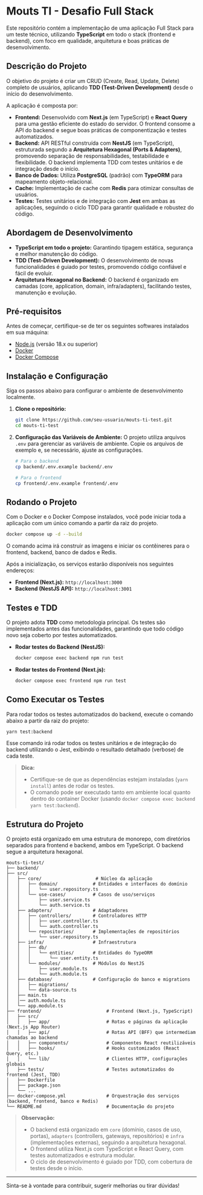 # Mouts TI - Desafio Full Stack

Este repositório contém a implementação de uma aplicação Full Stack para um teste técnico, utilizando **TypeScript** em todo o stack (frontend e backend), com foco em qualidade, arquitetura e boas práticas de desenvolvimento.

## Descrição do Projeto

O objetivo do projeto é criar um CRUD (Create, Read, Update, Delete) completo de usuários, aplicando **TDD (Test-Driven Development)** desde o início do desenvolvimento.

A aplicação é composta por:

-   **Frontend:** Desenvolvido com **Next.js** (em TypeScript) e **React Query** para uma gestão eficiente do estado do servidor. O frontend consome a API do backend e segue boas práticas de componentização e testes automatizados.
-   **Backend:** API RESTful construída com **NestJS** (em TypeScript), estruturada segundo a **Arquitetura Hexagonal (Ports & Adapters)**, promovendo separação de responsabilidades, testabilidade e flexibilidade. O backend implementa TDD com testes unitários e de integração desde o início.
-   **Banco de Dados:** Utiliza **PostgreSQL** (padrão) com **TypeORM** para mapeamento objeto-relacional.
-   **Cache:** Implementação de cache com **Redis** para otimizar consultas de usuários.
-   **Testes:** Testes unitários e de integração com **Jest** em ambas as aplicações, seguindo o ciclo TDD para garantir qualidade e robustez do código.

## Abordagem de Desenvolvimento

- **TypeScript em todo o projeto:** Garantindo tipagem estática, segurança e melhor manutenção do código.
- **TDD (Test-Driven Development):** O desenvolvimento de novas funcionalidades é guiado por testes, promovendo código confiável e fácil de evoluir.
- **Arquitetura Hexagonal no Backend:** O backend é organizado em camadas (core, application, domain, infra/adapters), facilitando testes, manutenção e evolução.

## Pré-requisitos

Antes de começar, certifique-se de ter os seguintes softwares instalados em sua máquina:

-   [Node.js](https://nodejs.org/) (versão 18.x ou superior)
-   [Docker](https://www.docker.com/get-started)
-   [Docker Compose](https://docs.docker.com/compose/install/)

## Instalação e Configuração

Siga os passos abaixo para configurar o ambiente de desenvolvimento localmente.

1.  **Clone o repositório:**
    ```bash
    git clone https://github.com/seu-usuario/mouts-ti-test.git
    cd mouts-ti-test
    ```

2.  **Configuração das Variáveis de Ambiente:**
    O projeto utiliza arquivos `.env` para gerenciar as variáveis de ambiente. Copie os arquivos de exemplo e, se necessário, ajuste as configurações.

    ```bash
    # Para o backend
    cp backend/.env.example backend/.env

    # Para o frontend
    cp frontend/.env.example frontend/.env
    ```

## Rodando o Projeto

Com o Docker e o Docker Compose instalados, você pode iniciar toda a aplicação com um único comando a partir da raiz do projeto.

```bash
docker compose up -d --build
```

O comando acima irá construir as imagens e iniciar os contêineres para o frontend, backend, banco de dados e Redis.

Após a inicialização, os serviços estarão disponíveis nos seguintes endereços:

-   **Frontend (Next.js):** `http://localhost:3000`
-   **Backend (NestJS API):** `http://localhost:3001`

## Testes e TDD

O projeto adota **TDD** como metodologia principal. Os testes são implementados antes das funcionalidades, garantindo que todo código novo seja coberto por testes automatizados.

-   **Rodar testes do Backend (NestJS):**
    ```bash
    docker compose exec backend npm run test
    ```

-   **Rodar testes do Frontend (Next.js):**
    ```bash
    docker compose exec frontend npm run test
    ```

## Como Executar os Testes

Para rodar todos os testes automatizados do backend, execute o comando abaixo a partir da raiz do projeto:

```bash
yarn test:backend
```

Esse comando irá rodar todos os testes unitários e de integração do backend utilizando o Jest, exibindo o resultado detalhado (verbose) de cada teste.

> **Dica:**
> - Certifique-se de que as dependências estejam instaladas (`yarn install`) antes de rodar os testes.
> - O comando pode ser executado tanto em ambiente local quanto dentro do container Docker (usando `docker compose exec backend yarn test:backend`).

## Estrutura do Projeto

O projeto está organizado em uma estrutura de monorepo, com diretórios separados para frontend e backend, ambos em TypeScript. O backend segue a arquitetura hexagonal.

```
mouts-ti-test/
├── backend/
├── src/
│   ├── core/                    # Núcleo da aplicação
│   │   ├── domain/             # Entidades e interfaces do domínio
│   │   │   └── user.repository.ts
│   │   └── use-cases/          # Casos de uso/serviços
│   │       ├── user.service.ts
│   │       └── auth.service.ts
│   ├── adapters/               # Adaptadores
│   │   ├── controllers/        # Controladores HTTP
│   │   │   ├── user.controller.ts
│   │   │   └── auth.controller.ts
│   │   └── repositories/       # Implementações de repositórios
│   │       └── user.repository.ts
│   ├── infra/                  # Infraestrutura
│   │   ├── db/
│   │   │   └── entities/       # Entidades do TypeORM
│   │   │       └── user.entity.ts
│   │   └── modules/            # Módulos do NestJS
│   │       ├── user.module.ts
│   │       └── auth.module.ts
│   ├── database/               # Configuração do banco e migrations
│   │   ├── migrations/
│   │   └── data-source.ts
│   ├── main.ts
│   │── auth.module.ts
│   └── app.module.ts
├── frontend/                        # Frontend (Next.js, TypeScript)
│   ├── src/
│   │   ├── app/                     # Rotas e páginas da aplicação (Next.js App Router)
│   │   ├── api/                     # Rotas API (BFF) que intermediam chamadas ao backend
│   │   ├── components/              # Componentes React reutilizáveis
│   │   ├── hooks/                   # Hooks customizados (React Query, etc.)
│   │   └── lib/                     # Clientes HTTP, configurações globais
│   ├── tests/                       # Testes automatizados do frontend (Jest, TDD)
│   ├── Dockerfile
│   ├── package.json
│   └── ...
├── docker-compose.yml               # Orquestração dos serviços (backend, frontend, banco e Redis)
└── README.md                        # Documentação do projeto
```

> **Observação:**
> - O backend está organizado em `core` (domínio, casos de uso, portas), `adapters` (controllers, gateways, repositórios) e `infra` (implementações externas), seguindo a arquitetura hexagonal.
> - O frontend utiliza Next.js com TypeScript e React Query, com testes automatizados e estrutura modular.
> - O ciclo de desenvolvimento é guiado por TDD, com cobertura de testes desde o início.

---

Sinta-se à vontade para contribuir, sugerir melhorias ou tirar dúvidas!
